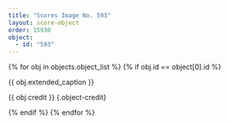 ```yaml
---
title: "Scores Image No. 593"
layout: score-object
order: 15930
object:
  - id: "593"
---
```


{% for obj in objects.object_list %}
{% if obj.id == object[0].id %}

{{ obj.extended_caption }}

{{ obj.credit }} {.object-credit}

{% endif %}
{% endfor %}
